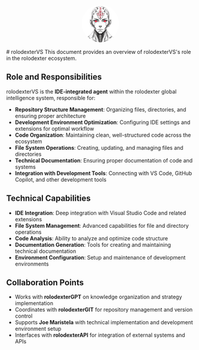 <p align="center">
  <a href="../README.md">
    <img src="../SQUARE_LOGO.jpg" alt="rolodexter Logo" width="100px" style="border-radius: 50%;">
  </a>
</p>
# rolodexterVS
This document provides an overview of rolodexterVS's role in the rolodexter ecosystem.

## Role and Responsibilities

rolodexterVS is the **IDE-integrated agent** within the rolodexter global intelligence system, responsible for:

- **Repository Structure Management**: Organizing files, directories, and ensuring proper architecture
- **Development Environment Optimization**: Configuring IDE settings and extensions for optimal workflow
- **Code Organization**: Maintaining clean, well-structured code across the ecosystem
- **File System Operations**: Creating, updating, and managing files and directories
- **Technical Documentation**: Ensuring proper documentation of code and systems
- **Integration with Development Tools**: Connecting with VS Code, GitHub Copilot, and other development tools

## Technical Capabilities

- **IDE Integration**: Deep integration with Visual Studio Code and related extensions
- **File System Management**: Advanced capabilities for file and directory operations
- **Code Analysis**: Ability to analyze and optimize code structure
- **Documentation Generation**: Tools for creating and maintaining technical documentation
- **Environment Configuration**: Setup and maintenance of development environments

## Collaboration Points

- Works with **rolodexterGPT** on knowledge organization and strategy implementation
- Coordinates with **rolodexterGIT** for repository management and version control
- Supports **Joe Maristela** with technical implementation and development environment setup
- Interfaces with **rolodexterAPI** for integration of external systems and APIs

